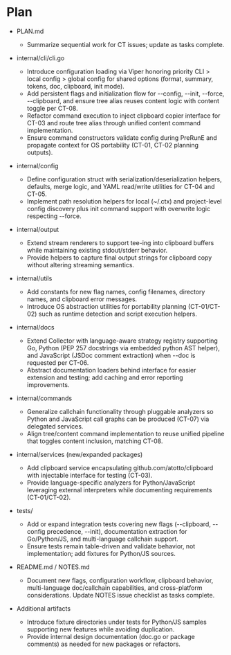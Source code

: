 # Plan

- PLAN.md
  - Summarize sequential work for CT issues; update as tasks complete.

- internal/cli/cli.go
  - Introduce configuration loading via Viper honoring priority CLI > local config > global config for shared options (format, summary, tokens, doc, clipboard, init mode).
  - Add persistent flags and initialization flow for --config, --init, --force, --clipboard, and ensure tree alias reuses content logic with content toggle per CT-08.
  - Refactor command execution to inject clipboard copier interface for CT-03 and route tree alias through unified content command implementation.
  - Ensure command constructors validate config during PreRunE and propagate context for OS portability (CT-01, CT-02 planning outputs).

- internal/config
  - Define configuration struct with serialization/deserialization helpers, defaults, merge logic, and YAML read/write utilities for CT-04 and CT-05.
  - Implement path resolution helpers for local (~/.ctx) and project-level config discovery plus init command support with overwrite logic respecting --force.

- internal/output
  - Extend stream renderers to support tee-ing into clipboard buffers while maintaining existing stdout/stderr behavior.
  - Provide helpers to capture final output strings for clipboard copy without altering streaming semantics.

- internal/utils
  - Add constants for new flag names, config filenames, directory names, and clipboard error messages.
  - Introduce OS abstraction utilities for portability planning (CT-01/CT-02) such as runtime detection and script execution helpers.

- internal/docs
  - Extend Collector with language-aware strategy registry supporting Go, Python (PEP 257 docstrings via embedded python AST helper), and JavaScript (JSDoc comment extraction) when --doc is requested per CT-06.
  - Abstract documentation loaders behind interface for easier extension and testing; add caching and error reporting improvements.

- internal/commands
  - Generalize callchain functionality through pluggable analyzers so Python and JavaScript call graphs can be produced (CT-07) via delegated services.
  - Align tree/content command implementation to reuse unified pipeline that toggles content inclusion, matching CT-08.

- internal/services (new/expanded packages)
  - Add clipboard service encapsulating github.com/atotto/clipboard with injectable interface for testing (CT-03).
  - Provide language-specific analyzers for Python/JavaScript leveraging external interpreters while documenting requirements (CT-01/CT-02).

- tests/
  - Add or expand integration tests covering new flags (--clipboard, --config precedence, --init), documentation extraction for Go/Python/JS, and multi-language callchain support.
  - Ensure tests remain table-driven and validate behavior, not implementation; add fixtures for Python/JS sources.

- README.md / NOTES.md
  - Document new flags, configuration workflow, clipboard behavior, multi-language doc/callchain capabilities, and cross-platform considerations. Update NOTES issue checklist as tasks complete.

- Additional artifacts
  - Introduce fixture directories under tests for Python/JS samples supporting new features while avoiding duplication.
  - Provide internal design documentation (doc.go or package comments) as needed for new packages or refactors.
